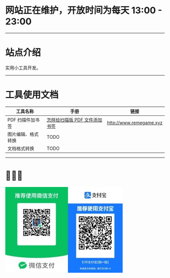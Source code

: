 # 网站正在维护，开放时间为每天 13:00 - 23:00

---


# 站点介绍

实用小工具开发。

---


# 工具使用文档

| 工具名称   | 手册                                       | 链接                      |
|---------- |------------------------------------------ |------------------------- |
| PDF 扫描件加书签 | [怎样给扫描版 PDF 文件添加书签](pdf_content_how_to.md) | <http://www.remegame.xyz> |
| 图片编辑、格式转换 | TODO                                       |                           |
| 文档格式转换 | TODO                                       |                           |

---


# 🕺🤓🐢

![img](./images/fkm.jpg)
